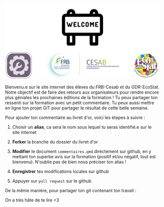 ![](data/welcome2.png)![](data/logo_tout_fondvert.png)


Bienvenu.e sur le site internet des élèves du FRB-Cesab et du GDR-EcoStat. Notre objectif est de faire des retours aux organisateurs pour rendre encore plus géniales les prochaines éditions de la formation ! Tu peux partager ton ressenti sur la formation avec un petit commentaire. Tu peux aussi mettre en ligne ton projet GIT pour partager le résultat de cette belle semaine.

Pour ajouter ton commentaire au livret d'or, voici les étapes à suivre :

1.  Choisir un **alias**, ca sera le nom sous lequel tu seras identifié.e sur le site internet

2.  **Forker** la branche du dossier du livret d'or

3.  **Modifier** le document `commentaires.qmd` directement sur github, en y mettant ton superbe avis sur la formation (positif et/ou négatif, tout est bienvenu). N'oublie pas de bien nous préciser ton alias !

4.  **Enregistrer** tes modifications locales sur github

5.  Appuyer sur `pull request` sur le github

De la même manière, pour partager ton git contenant ton travail :

On a très hâte de te lire \<3
